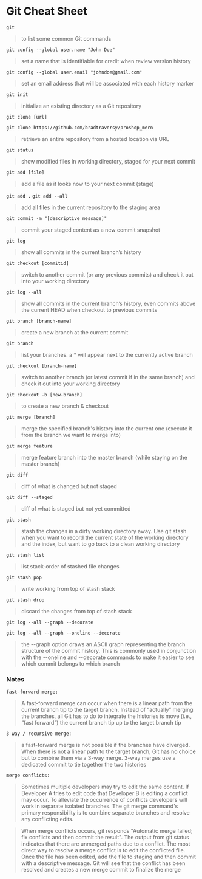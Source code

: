 # Git Cheat Sheet

`git`

> to list some common Git commands

`git config --global user.name "John Doe"`

> set a name that is identifiable for credit when review version history

`git config --global user.email "johndoe@gmail.com"`

> set an email address that will be associated with each history marker

`git init`

> initialize an existing directory as a Git repository

`git clone [url]`

`git clone https://github.com/bradtraversy/proshop_mern`

> retrieve an entire repository from a hosted location via URL

`git status`

> show modified files in working directory, staged for your next commit

`git add [file]`

> add a file as it looks now to your next commit (stage)

`git add .`
`git add --all`

> add all files in the current repository to the staging area

`git commit -m "[descriptive message]"`

> commit your staged content as a new commit snapshot

`git log`

> show all commits in the current branch’s history

`git checkout [commitid]`

> switch to another commit (or any previous commits) and check it out into your working directory

`git log --all`

> show all commits in the current branch’s history, even commits above the current HEAD when checkout to previous commits

`git branch [branch-name]`

> create a new branch at the current commit

`git branch`

> list your branches. a \* will appear next to the currently active branch

`git checkout [branch-name]`

> switch to another branch (or latest commit if in the same branch) and check it out into your working directory

`git checkout -b [new-branch]`

> to create a new branch & checkout

`git merge [branch]`

> merge the specified branch's history into the current one (execute it from the branch we want to merge into)

`git merge feature`

> merge feature branch into the master branch (while staying on the master branch)

`git diff`

> diff of what is changed but not staged

`git diff --staged`

> diff of what is staged but not yet committed

`git stash`

> stash the changes in a dirty working directory away. Use git stash when you want to record the current state of the working directory and the index, but want to go back to a clean working directory

`git stash list`

> list stack-order of stashed file changes

`git stash pop`

> write working from top of stash stack

`git stash drop`

> discard the changes from top of stash stack

`git log --all --graph --decorate`

`git log --all --graph --oneline --decorate`

> the --graph option draws an ASCII graph representing the branch structure of the commit history. This is commonly used in conjunction with the --oneline and --decorate commands to make it easier to see which commit belongs to which branch

### Notes

`fast-forward merge:`

> A fast-forward merge can occur when there is a linear path from the current branch tip to the target branch. Instead of “actually” merging the branches, all Git has to do to integrate the histories is move (i.e., “fast forward”) the current branch tip up to the target branch tip

`3 way / recursive merge:`

> a fast-forward merge is not possible if the branches have diverged. When there is not a linear path to the target branch, Git has no choice but to combine them via a 3-way merge. 3-way merges use a dedicated commit to tie together the two histories

`merge conflicts:`

> Sometimes multiple developers may try to edit the same content. If Developer A tries to edit code that Developer B is editing a conflict may occur. To alleviate the occurrence of conflicts developers will work in separate isolated branches. The git merge command's primary responsibility is to combine separate branches and resolve any conflicting edits.

> When merge conflicts occurs, git responds "Automatic merge failed; fix conflicts and then commit the result". The output from git status indicates that there are unmerged paths due to a conflict. The most direct way to resolve a merge conflict is to edit the conflicted file. Once the file has been edited, add the file to staging and then commit with a descriptive message. Git will see that the conflict has been resolved and creates a new merge commit to finalize the merge
